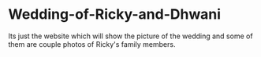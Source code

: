 # Wedding-of-Ricky-and-Dhwani
Its just the website which will show the picture of the wedding and some of them are couple photos of Ricky's family members.
